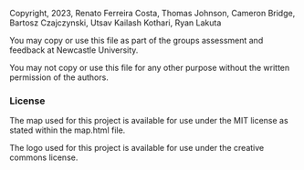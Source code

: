 Copyright, 2023, Renato Ferreira Costa, Thomas Johnson, Cameron Bridge, Bartosz Czajczynski, Utsav Kailash Kothari, Ryan Lakuta

You may copy or use this file as part of the groups assessment and feedback at Newcastle University.

You may not copy or use this file for any other purpose without the written permission of the authors.

### License

The map used for this project is available for use under the MIT license as stated within the map.html file.

The logo used for this project is available for use under the creative commons license.